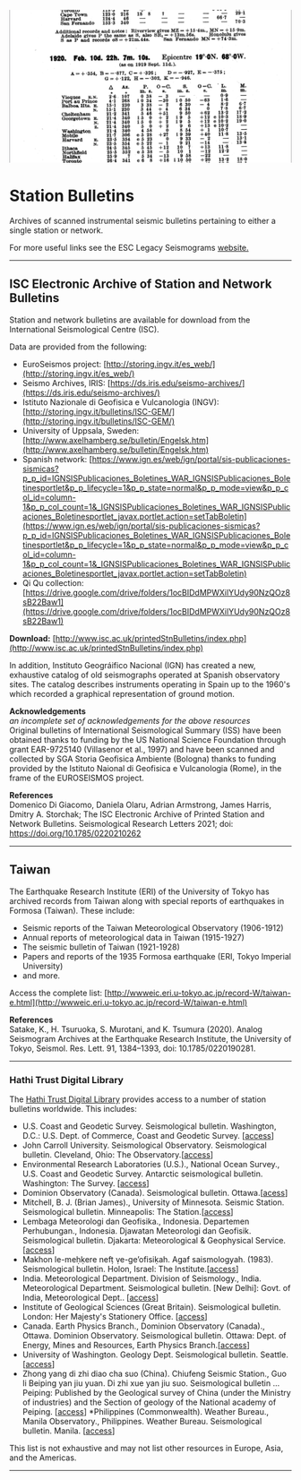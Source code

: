 <!---
layout              : page-fullwidth
show_meta           : false
title               : "Station Bulletins"
subheadline         : "FIND"
teaser              : "Resources for station bulletins."
header:
   image_fullwidth  : "bulletin.png"
permalink           : "/bulletins"
--->

![some dummy txt](images/bulletin.png)

# Station Bulletins

Archives of scanned instrumental seismic bulletins pertaining to either a single station or network.

For more useful links see the ESC Legacy Seismograms <a href="https://www.legacy-seismograms.eu/useful-links/">website.</a>

<hr>

## ISC Electronic Archive of Station and Network Bulletins
Station and network bulletins are available for download from the International Seismological Centre (ISC).  

Data are provided from the following:
* EuroSeismos project: [http://storing.ingv.it/es_web/](http://storing.ingv.it/es_web/) <!--Broken link-->
* Seismo Archives, IRIS: [https://ds.iris.edu/seismo-archives/](https://ds.iris.edu/seismo-archives/)
* Istituto Nazionale di Geofisica e Vulcanologia (INGV): [http://storing.ingv.it/bulletins/ISC-GEM/](http://storing.ingv.it/bulletins/ISC-GEM/)
* University of Uppsala, Sweden: [http://www.axelhamberg.se/bulletin/Engelsk.htm](http://www.axelhamberg.se/bulletin/Engelsk.htm)
* Spanish network: [https://www.ign.es/web/ign/portal/sis-publicaciones-sismicas?p_p_id=IGNSISPublicaciones_Boletines_WAR_IGNSISPublicaciones_Boletinesportlet&p_p_lifecycle=1&p_p_state=normal&p_p_mode=view&p_p_col_id=column-1&p_p_col_count=1&_IGNSISPublicaciones_Boletines_WAR_IGNSISPublicaciones_Boletinesportlet_javax.portlet.action=setTabBoletin](https://www.ign.es/web/ign/portal/sis-publicaciones-sismicas?p_p_id=IGNSISPublicaciones_Boletines_WAR_IGNSISPublicaciones_Boletinesportlet&p_p_lifecycle=1&p_p_state=normal&p_p_mode=view&p_p_col_id=column-1&p_p_col_count=1&_IGNSISPublicaciones_Boletines_WAR_IGNSISPublicaciones_Boletinesportlet_javax.portlet.action=setTabBoletin)
* Qi Qu collection: [https://drive.google.com/drive/folders/1ocBIDdMPWXilYUdy90NzQOz8sB22Baw1](https://drive.google.com/drive/folders/1ocBIDdMPWXilYUdy90NzQOz8sB22Baw1)

**Download:** [http://www.isc.ac.uk/printedStnBulletins/index.php](http://www.isc.ac.uk/printedStnBulletins/index.php)

In addition, Instituto Geográifico Nacional (IGN) has created a new, exhaustive catalog of old seismographs operated at Spanish observatory sites. The catalog describes instruments operating in Spain up to the 1960's which recorded a graphical representation of ground motion.

**Acknowledgements**  
*an incomplete set of acknowledgements for the above resources*  
Original bulletins of International Seismological Summary (ISS) have been obtained thanks to funding by the US National Science Foundation through grant EAR-9725140 (Villasenor et al., 1997) and have been scanned and collected by SGA Storia Geofisica Ambiente (Bologna) thanks to funding provided by the Istituto Naional di Geofisica e Vulcanologia (Rome), in the frame of the EUROSEISMOS project.  

**References**  
Domenico Di Giacomo, Daniela Olaru, Adrian Armstrong, James Harris, Dmitry A. Storchak; The ISC Electronic Archive of Printed Station and Network Bulletins. Seismological Research Letters 2021; doi: https://doi.org/10.1785/0220210262
<hr>

## Taiwan
The Earthquake Research Institute (ERI) of the University of Tokyo has archived records from Taiwan along with special reports of earthquakes in Formosa (Taiwan). These include:
* Seismic reports of the Taiwan Meteorological Observatory (1906-1912)
* Annual reports of meteorological data in Taiwan (1915-1927)
* The seismic bulletin of Taiwan (1921-1928)
* Papers and reports of the 1935 Formosa earthquake (ERI, Tokyo Imperial University)
* and more.

Access the complete list: [http://wwweic.eri.u-tokyo.ac.jp/record-W/taiwan-e.html](http://wwweic.eri.u-tokyo.ac.jp/record-W/taiwan-e.html)

**References**  
Satake, K., H. Tsuruoka, S. Murotani, and K. Tsumura (2020). Analog Seismogram Archives at the Earthquake Research Institute, the
University of Tokyo, Seismol. Res. Lett. 91, 1384–1393, doi: 10.1785/0220190281.
<hr>

### Hathi Trust Digital Library
The [Hathi Trust Digital Library](https://www.hathitrust.org/) provides access to a number of station bulletins worldwide.  This includes:

* U.S. Coast and Geodetic Survey. Seismological bulletin. Washington, D.C.: U.S. Dept. of Commerce, Coast and Geodetic Survey. [[access](https://catalog.hathitrust.org/Record/006188480/Home)]
* John Carroll University. Seismological Observatory. Seismological bulletin. Cleveland, Ohio: The Observatory.[[access](https://catalog.hathitrust.org/Record/011197864)]
* Environmental Research Laboratories (U.S.)., National Ocean Survey., U.S. Coast and Geodetic Survey. Antarctic seismological bulletin. Washington: The Survey. [[access](https://catalog.hathitrust.org/Record/006188481)]
* Dominion Observatory (Canada). Seismological bulletin. Ottawa.[[acess](https://catalog.hathitrust.org/Record/000058948)]
* Mitchell, B. J. (Brian James)., University of Minnesota. Seismic Station. Seismological bulletin. Minneapolis: The Station.[[access](https://catalog.hathitrust.org/Record/100840729)]
* Lembaga Meteorologi dan Geofisika., Indonesia. Departemen Perhubungan., Indonesia. Djawatan Meteorologi dan Geofisik. Seismological bulletin. Djakarta: Meteorological & Geophysical Service. [[access](https://catalog.hathitrust.org/Record/006188480/Home)]
* Makhon le-meḥḳere nefṭ ṿe-geʼofisiḳah. Agaf saismologyah. (1983). Seismological bulletin. Holon, Israel: The Institute.[[access](https://catalog.hathitrust.org/Record/010846148)]
* India. Meteorological Department. Division of Seismology., India. Meteorological Department. Seismological bulletin. [New Delhi]: Govt. of India, Meteorological Dept.. [[access](https://catalog.hathitrust.org/Record/010846174/Cite)]
* Institute of Geological Sciences (Great Britain). Seismological bulletin. London: Her Majesty's Stationery Office. [[access](https://catalog.hathitrust.org/Record/000542673)]
* Canada. Earth Physics Branch., Dominion Observatory (Canada)., Ottawa. Dominion Observatory. Seismological bulletin. Ottawa: Dept. of Energy, Mines and Resources, Earth Physics Branch.[[access](https://catalog.hathitrust.org/Record/000057709)]
* University of Washington. Geology Dept. Seismological bulletin. Seattle. [[access](https://catalog.hathitrust.org/Record/000060347)]
* Zhong yang di zhi diao cha suo (China). Chiufeng Seismic Station., Guo li Beiping yan jiu yuan. Di zhi xue yan jiu suo. Seismological bulletin ... Peiping: Published by the Geological survey of China (under the Ministry of industries) and the Section of geology of the National academy of Peiping. [[access](https://catalog.hathitrust.org/Record/000053077)]
*Philippines (Commonwealth). Weather Bureau., Manila Observatory., Philippines. Weather Bureau. Seismological bulletin. Manila. [[access](https://catalog.hathitrust.org/Record/000639562)]

This list is not exhaustive and may not list other resources in Europe, Asia, and the Americas.
<hr>
